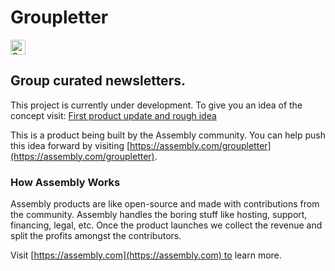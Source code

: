 # Groupletter

<a href="https://assembly.com/groupletter/bounties?utm_campaign=assemblage&utm_source=groupletter&utm_medium=repo_badge"><img src="https://asm-badger.herokuapp.com/groupletter/badges/tasks.svg" height="24px" alt="Open Tasks" /></a>

## Group curated newsletters.

This project is currently under development. To give you an idea of the concept visit: [First product update and rough idea](https://assembly.com/groupletter/posts/first-product-update-and-rough-idea)

This is a product being built by the Assembly community. You can help push this idea forward by visiting [https://assembly.com/groupletter](https://assembly.com/groupletter).

### How Assembly Works

Assembly products are like open-source and made with contributions from the community. Assembly handles the boring stuff like hosting, support, financing, legal, etc. Once the product launches we collect the revenue and split the profits amongst the contributors.

Visit [https://assembly.com](https://assembly.com) to learn more.
